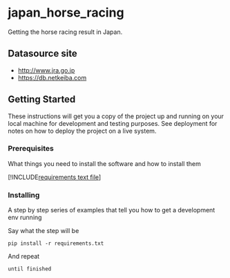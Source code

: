 # japan_horse_racing

Getting the horse racing result in Japan.

## Datasource site

- <http://www.jra.go.jp>
- <https://db.netkeiba.com>

## Getting Started

These instructions will get you a copy of the project up and running on your local machine for development and testing purposes. See deployment for notes on how to deploy the project on a live system.

### Prerequisites

What things you need to install the software and how to install them

[!INCLUDE[requirements text file](requirements.txt)]

### Installing

A step by step series of examples that tell you how to get a development env running

Say what the step will be

```lang=shell
pip install -r requirements.txt
```

And repeat

```lang=shell
until finished
